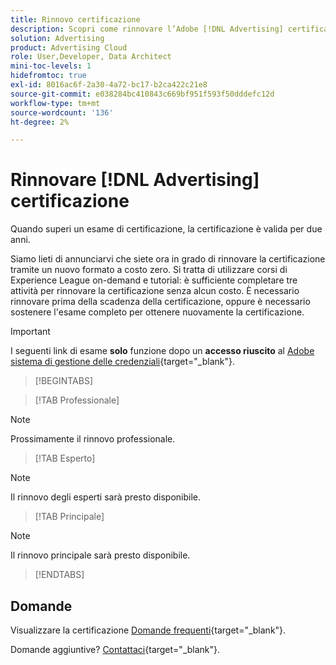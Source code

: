 ```yaml
---
title: Rinnovo certificazione
description: Scopri come rinnovare l’Adobe [!DNL Advertising] certificazione prima della scadenza.
solution: Advertising
product: Advertising Cloud
role: User,Developer, Data Architect
mini-toc-levels: 1
hidefromtoc: true
exl-id: 8016ac6f-2a30-4a72-bc17-b2ca422c21e8
source-git-commit: e038284bc410843c669bf951f593f50dddefc12d
workflow-type: tm+mt
source-wordcount: '136'
ht-degree: 2%

---
```


# Rinnovare [!DNL Advertising] certificazione

Quando superi un esame di certificazione, la certificazione è valida per due anni.

Siamo lieti di annunciarvi che siete ora in grado di rinnovare la certificazione tramite un nuovo formato a costo zero. Si tratta di utilizzare corsi di Experience League on-demand e tutorial: è sufficiente completare tre attività per rinnovare la certificazione senza alcun costo. È necessario rinnovare prima della scadenza della certificazione, oppure è necessario sostenere l&#39;esame completo per ottenere nuovamente la certificazione.

>[!IMPORTANT]
>
>I seguenti link di esame **solo** funzione dopo un **accesso riuscito** al [Adobe sistema di gestione delle credenziali](https://www.certmetrics.com/adobe){target="_blank"}.

>[!BEGINTABS]

>[!TAB Professionale]

>[!NOTE]
>
>Prossimamente il rinnovo professionale.

>[!TAB Esperto]

>[!NOTE]
>
>Il rinnovo degli esperti sarà presto disponibile.

>[!TAB Principale]

>[!NOTE]
>
>Il rinnovo principale sarà presto disponibile.

>[!ENDTABS]

## Domande

Visualizzare la certificazione [Domande frequenti](https://experienceleague.adobe.com/docs/certification/certification/faq.html){target="_blank"}.

Domande aggiuntive? [Contattaci](mailto:certif@adobe.com){target="_blank"}.
